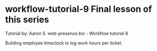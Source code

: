 # workflow-tutorial-9 Final lesson of this series
Tutorial by: Aaron S. web-presence.biz - Workflow tutorial 8

Building employee timeclock to log work hours per ticket.


